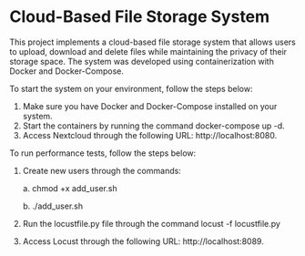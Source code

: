 # Cloud-Based File Storage System

This project implements a cloud-based file storage system that allows users to upload, download and delete files while maintaining the privacy of their storage space. The system was developed using containerization with Docker and Docker-Compose.


To start the system on your environment, follow the steps below:
1.	Make sure you have Docker and Docker-Compose installed on your system.
2.	Start the containers by running the command docker-compose up -d.
3.	Access Nextcloud through the following URL: http://localhost:8080.


To run performance tests, follow the steps below:
1.	Create new users through the commands:
   
    a.	chmod +x add_user.sh
  	
    b.	./add_user.sh
  	
3.	Run the locustfile.py file through the command locust -f locustfile.py
4.	Access Locust through the following URL: http://localhost:8089.
